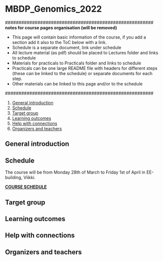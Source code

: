 # MBDP_Genomics_2022

#######################################################  
__notes for course pages organisation (will be removed)__
- This page will contain basic information of the course, if you add a section add it also to the ToC below with a link.
- Schedule is a separate document, link under schedule
- All lecture material (as pdf) should be placed to Lectures folder and links to schedule
- Materials for practicals to Practicals folder and links to schedule
- Practicals can be one large README file with headers for different steps (these can be linked to the schedule) or separate documents for each step.
- Other materials can be linked to this page and/or to the schedule

#######################################################   

1. [General introduction](#General-introduction)
2. [Schedule](#Schedule)
3. [Target group](#target-group)
4. [Learning outcomes](#learning-outcomes)
5. [Help with connections](#help-with-connections)
7. [Organizers and teachers](#Organizers-and-teachers)

## General introduction

## Schedule

The course will be from Monday 28th of March to Friday 1st of April in EE-building, Viikki.  

[**COURSE SCHEDULE**](Schedule.md)

## Target group

## Learning outcomes

## Help with connections

## Organizers and teachers
